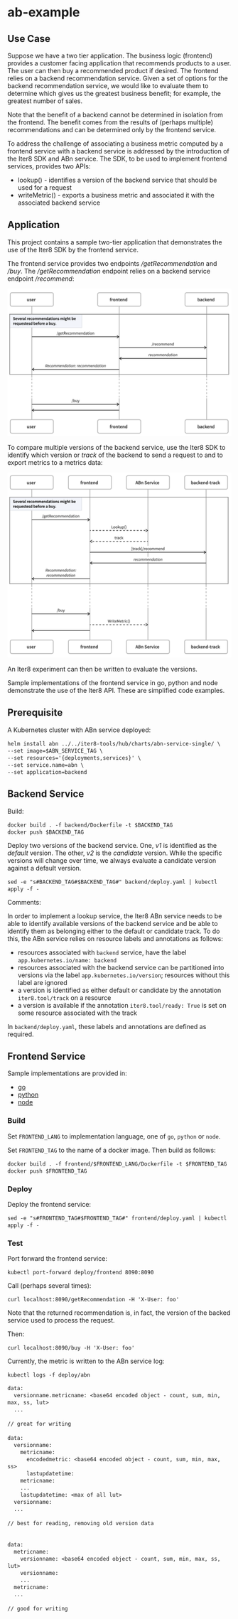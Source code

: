# ab-example

## Use Case

Suppose we have a two tier application. The business logic (frontend) provides a customer facing application that recommends products to a user. The user can then buy a recommended product if desired. The frontend relies on a backend recommendation service. Given a set of options for the backend recommendation service, we would like to evaluate them to determine which gives us the greatest business benefit; for example, the greatest number of sales.

Note that the benefit of a backend cannot be determined in isolation from the frontend. The benefit comes from the results of (perhaps multiple) recommendations and can be determined only by the frontend service.

To address the challenge of associating a business metric computed by a frontend service with a backend service is addressed by the introduction of the Iter8 SDK and ABn service. The SDK, to be used to implement frontend services, provides two APIs:

- lookup() - identifies a version of the backend service that should be used for a request
- writeMetric() - exports a business metric and associated it with the associated backend service

## Application

This project contains a sample two-tier application that demonstrates the use of the Iter8 SDK by the frontend service.

The frontend service provides two endpoints _/getRecommendation_ and _/buy_. The _/getRecommendation_ endpoint relies on a backend service endpoint _/recommend_:

![application interaction](images/two-tier.png)

To compare multiple versions of the backend service, use the Iter8 SDK to identify which version or _track_ of the backend to send a request to and to export metrics to a metrics data:

![application interaction with Iter8 ABn service](images/two-tier-with-iter8abn.png)

An Iter8 experiment can then be written to evaluate the versions.

Sample implementations of the frontend service in go, python and node demonstrate the use of the Iter8 API. These are simplified code examples.

## Prerequisite

A Kubernetes cluster with ABn service deployed:

```shell
helm install abn ../../iter8-tools/hub/charts/abn-service-single/ \
--set image=$ABN_SERVICE_TAG \
--set resources='{deployments,services}' \
--set service.name=abn \
--set application=backend
```

## Backend Service

Build:

```shell
docker build . -f backend/Dockerfile -t $BACKEND_TAG
docker push $BACKEND_TAG
```

Deploy two versions of the backend service. One, _v1_ is identified as the _default_ version. The other, _v2_ is the _candidate_ version. While the specific versions will change over time, we always evaluate a candidate version against a default version.

```shell
sed -e "s#BACKEND_TAG#$BACKEND_TAG#" backend/deploy.yaml | kubectl apply -f -
```

Comments:

In order to implement a lookup service, the Iter8 ABn service needs to be able to identify available versions of the backend service and be able to identify them as belonging either to the default or candidate track. To do this, the ABn service relies on resource labels and annotations as follows:

- resources associated with `backend` service, have the label `app.kubernetes.io/name: backend`
- resources associated with the backend service can be partitioned into versions via the label `app.kubernetes.io/version`; resources without this label are ignored
- a version is identified as either default or candidate by the annotation `iter8.tool/track` on a resource
- a version is available if the annotation `iter8.tool/ready: True` is set on some resource associated with the track

In `backend/deploy.yaml`, these labels and annotations are defined as required.

## Frontend Service

Sample implementations are provided in:

- [go](https://github.com/kalantar/ab-example/tree/main/frontend/go)
- [python](https://github.com/kalantar/ab-example/tree/main/frontend/python)
- [node](https://github.com/kalantar/ab-example/tree/main/frontend/node)

### Build

Set `FRONTEND_LANG` to implementation language, one of `go`, `python` or `node`.

Set `FRONTEND_TAG` to the name of a docker image. Then build as follows:

```shell
docker build . -f frontend/$FRONTEND_LANG/Dockerfile -t $FRONTEND_TAG
docker push $FRONTEND_TAG
```

### Deploy

Deploy the frontend service:

```shell
sed -e "s#FRONTEND_TAG#$FRONTEND_TAG#" frontend/deploy.yaml | kubectl apply -f -
```

### Test

Port forward the frontend service:

```shell
kubectl port-forward deploy/frontend 8090:8090
```

Call (perhaps several times):

```shell
curl localhost:8090/getRecommendation -H 'X-User: foo'
```

Note that the returned recommendation is, in fact, the version of the backed service used to process the request.

Then:

```shell
curl localhost:8090/buy -H 'X-User: foo'
```

Currently, the metric is written to the ABn service log:

```shell
kubectl logs -f deploy/abn
```

```shell
data:
  versionname.metricname: <base64 encoded object - count, sum, min, max, ss, lut>
  ...

// great for writing

data:
  versionname:
    metricname:
      encodedmetric: <base64 encoded object - count, sum, min, max, ss>
      lastupdatetime:
    metricname:
    ...
    lastupdatetime: <max of all lut>
  versionname:
  ...

// best for reading, removing old version data


data:
  metricname:
    versionname: <base64 encoded object - count, sum, min, max, ss, lut>
    versionname:
    ...
  metricname:
  ...

// good for writing
```
